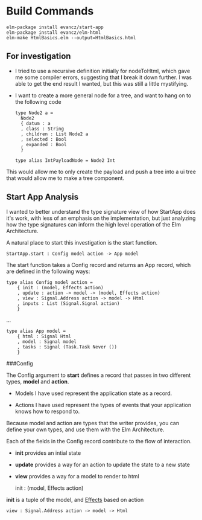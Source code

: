 Build Commands
==============
    elm-package install evancz/start-app
    elm-package install evancz/elm-html
    elm-make HtmlBasics.elm --output=HtmlBasics.html


For investigation
-----------------
* I tried to use a recursive definition initially for nodeToHtml, which gave me
some compiler errors, suggesting that I break it down further. I was able to get
the end result I wanted, but this was still a little mystifying.

* I want to create a more general node for a tree, and want to hang on to the following code

      type Node2 a =
        Node2
        { datum : a
        , class : String
        , children : List Node2 a
        , selected : Bool
        , expanded : Bool
        }

      type alias IntPayloadNode = Node2 Int

This would allow me to only create the payload and push a tree into a ui tree that would allow me to make a tree component.

Start App Analysis
------------------
I wanted to better understand the type signature view of how StartApp does it's work, with less of an emphasis on the implementation, but just analyzing how the type signatures can inform the high level operation of the Elm Architecture.

A natural place to start this investigation is the start function.

    StartApp.start : Config model action -> App model

The start function takes a Config record and returns an App record, which are defined in the following ways:


    type alias Config model action =
        { init : (model, Effects action)
        , update : action -> model -> (model, Effects action)
        , view : Signal.Address action -> model -> Html
        , inputs : List (Signal.Signal action)
        }
...

    type alias App model =
        { html : Signal Html
        , model : Signal model
        , tasks : Signal (Task.Task Never ())
        }

###Config

The Config argument to **start** defines a record that passes in two different types, **model** and **action**.
* Models I have used represent the application state as a record.

* Actions I have used represent the types of events that your application knows how to respond to.

Because model and action are types that the writer provides, you can define your own types, and use them with the Elm Architecture.

Each of the fields in the Config record contribute to the flow of interaction.

* **init** provides an intial state
* **update** provides a way for an action to update the state to a new state
* **view** provides a way for a model to render to html


    init : (model, Effects action)

**init** is a tuple of the model, and [Effects](http://package.elm-lang.org/packages/evancz/elm-effects/2.0.0/) based on action

    view : Signal.Address action -> model -> Html
